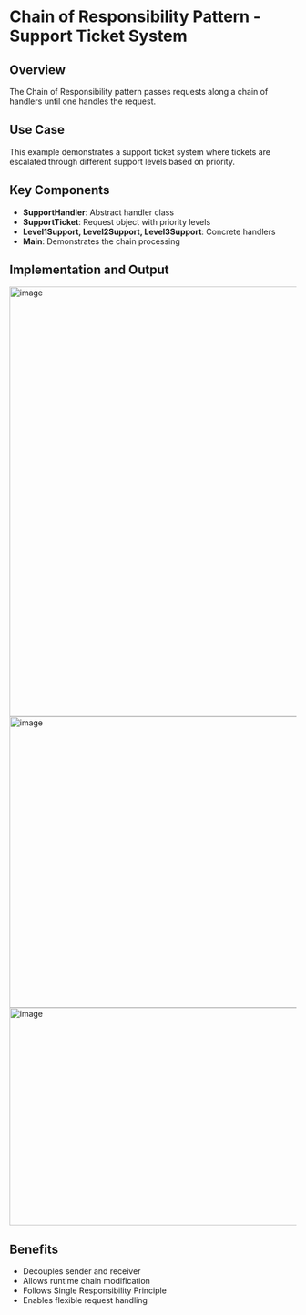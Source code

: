 # Chain of Responsibility Pattern - Support Ticket System

## Overview
The Chain of Responsibility pattern passes requests along a chain of handlers until one handles the request.

## Use Case
This example demonstrates a support ticket system where tickets are escalated through different support levels based on priority.

## Key Components
- **SupportHandler**: Abstract handler class
- **SupportTicket**: Request object with priority levels
- **Level1Support, Level2Support, Level3Support**: Concrete handlers
- **Main**: Demonstrates the chain processing

## Implementation and Output
  <img width="1471" height="755" alt="image" src="https://github.com/user-attachments/assets/0f7418dd-5e7a-4102-847e-1432f8b160b1" />

  <img width="1355" height="511" alt="image" src="https://github.com/user-attachments/assets/0381cda1-a822-4dce-9b57-a08d283137c2" />

  <img width="1486" height="382" alt="image" src="https://github.com/user-attachments/assets/b51960d4-91ff-4a67-b9c2-8678cec2b801" />


## Benefits
- Decouples sender and receiver
- Allows runtime chain modification
- Follows Single Responsibility Principle
- Enables flexible request handling

